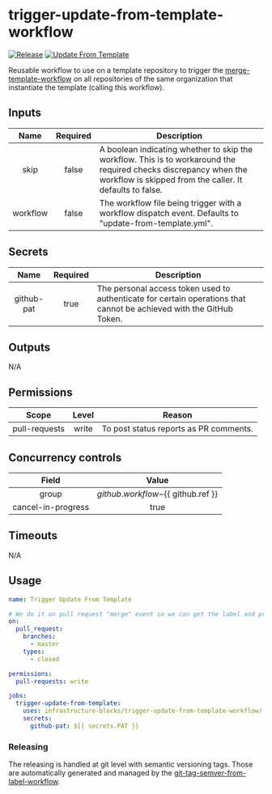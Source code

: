 # trigger-update-from-template-workflow
[![Release](https://github.com/infrastructure-blocks/trigger-update-from-template-workflow/actions/workflows/release.yml/badge.svg)](https://github.com/infrastructure-blocks/trigger-update-from-template-workflow/actions/workflows/release.yml)
[![Update From Template](https://github.com/infrastructure-blocks/trigger-update-from-template-workflow/actions/workflows/update-from-template.yml/badge.svg)](https://github.com/infrastructure-blocks/trigger-update-from-template-workflow/actions/workflows/update-from-template.yml)

Reusable workflow to use on a template repository to trigger the
[merge-template-workflow](https://github.com/infrastructure-blocks/merge-template-workflow)
on all repositories of the same organization that instantiate the template (calling this workflow).

## Inputs

|   Name   | Required | Description                                                                                                                                                                  |
|:--------:|:--------:|------------------------------------------------------------------------------------------------------------------------------------------------------------------------------|
|   skip   |  false   | A boolean indicating whether to skip the workflow. This is to workaround the required checks discrepancy when the workflow is skipped from the caller. It defaults to false. |
| workflow |  false   | The workflow file being trigger with a workflow dispatch event. Defaults to "update-from-template.yml".                                                                      |


## Secrets

|    Name    | Required | Description                                                                                                          |
|:----------:|:--------:|----------------------------------------------------------------------------------------------------------------------|
| github-pat |   true   | The personal access token used to authenticate for certain operations that cannot be achieved with the GitHub Token. |

## Outputs

N/A

## Permissions

|     Scope     | Level | Reason                                 |
|:-------------:|:-----:|----------------------------------------|
| pull-requests | write | To post status reports as PR comments. |

## Concurrency controls

|      Field         |                 Value                    |
|:------------------:|:----------------------------------------:|
|       group        | ${{ github.workflow }}-${{ github.ref }} |
| cancel-in-progress |                   true                   | 

## Timeouts

N/A

## Usage

```yaml
name: Trigger Update From Template

# We do it on pull request "merge" event so we can get the label and propagate it more easily.
on:
  pull_request:
    branches:
      - master
    types:
      - closed

permissions:
  pull-requests: write

jobs:
  trigger-update-from-template:
    uses: infrastructure-blocks/trigger-update-from-template-workflow/.github/workflows/workflow.yml@v1
    secrets:
      github-pat: ${{ secrets.PAT }}
```

### Releasing

The releasing is handled at git level with semantic versioning tags. Those are automatically generated and managed
by the [git-tag-semver-from-label-workflow](https://github.com/infrastructure-blocks/git-tag-semver-from-label-workflow).
